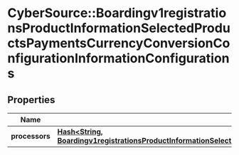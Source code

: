 # CyberSource::Boardingv1registrationsProductInformationSelectedProductsPaymentsCurrencyConversionConfigurationInformationConfigurations

## Properties
Name | Type | Description | Notes
------------ | ------------- | ------------- | -------------
**processors** | [**Hash&lt;String, Boardingv1registrationsProductInformationSelectedProductsPaymentsCurrencyConversionConfigurationInformationConfigurationsProcessors&gt;**](Boardingv1registrationsProductInformationSelectedProductsPaymentsCurrencyConversionConfigurationInformationConfigurationsProcessors.md) |  | [optional] 


